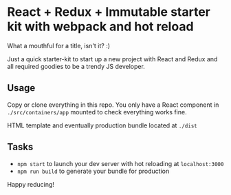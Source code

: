 # React + Redux + Immutable starter kit with webpack and hot reload
What a mouthful for a title, isn't it? :)

Just a quick starter-kit to start up a new project with React and Redux and all required goodies to be a trendy JS developer.

## Usage
Copy or clone everything in this repo. You only have a React component in `./src/containers/app` mounted to check everything works fine.

HTML template and eventually production bundle located at `./dist`

## Tasks
- `npm start` to launch your dev server with hot reloading at `localhost:3000`
- `npm run build` to generate your bundle for production

Happy reducing!